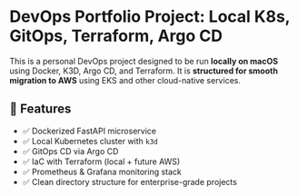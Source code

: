 # DevOps Portfolio Project: Local K8s, GitOps, Terraform, Argo CD

This is a personal DevOps project designed to be run **locally on macOS** using Docker, K3D, Argo CD, and Terraform. It is **structured for smooth migration to AWS** using EKS and other cloud-native services.

## 🚀 Features

- ✅ Dockerized FastAPI microservice
- ✅ Local Kubernetes cluster with `k3d`
- ✅ GitOps CD via Argo CD
- ✅ IaC with Terraform (local + future AWS)
- ✅ Prometheus & Grafana monitoring stack
- ✅ Clean directory structure for enterprise-grade projects

